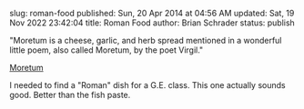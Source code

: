 slug: roman-food
published: Sun, 20 Apr 2014 at 04:56 AM
updated: Sat, 19 Nov 2022 23:42:04 
title: Roman Food
author: Brian Schrader
status: publish

<div class="link">"Moretum is a cheese, garlic, and herb spread mentioned in a wonderful little poem, also called Moretum, by the poet Virgil."</div>

[Moretum](http://pass-the-garum.blogspot.com/2012/10/cooking-apicius.html)

I needed to find a "Roman" dish for a G.E. class. This one actually sounds good. Better than the fish paste.

